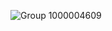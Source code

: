 ![Group 1000004609](https://github.com/flybtc-labs/.github/assets/154678579/1d3afc67-8a29-49ab-878a-572044b8e1ac)
